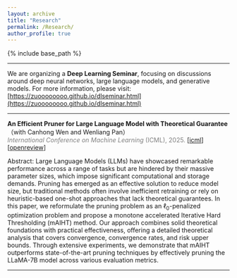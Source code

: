 ```yaml
---
layout: archive
title: "Research"
permalink: /Research/
author_profile: true
---
```


{% include base_path %}

----------------

We are organizing a **Deep Learning Seminar**, focusing on discussions around deep neural networks, large language models,  and generative models. For more information, please visit: [https://zuoooooooo.github.io/dlseminar.html](https://zuoooooooo.github.io/dlseminar.html)


<!-- 这是一段被注释掉的文字
---------------
**Weak-Signal Classification: A Precise Analysis for High-Dimensional Logistic Regression** （with Zhouyu Shen and Dacheng Xiu）           
<span style="color:grey">Work in progress .</span> 

Abstract: In high-dimensional logistic regressions with weak signals, we investigate the predictive performance of maximum likelihood estimators with shrinkage. Our theory shows that both Ridge- and Lasso-regularized MLEs improve upon a zero benchmark, yet Lasso consistently underperforms Ridge. Strikingly, we uncover a failure of tuning in Ridge: predictive gains are invariant to the choice of penalty parameter. This breakdown highlights a fundamental contrast between weak and strong signals, suggesting that the challenge of classification in weak-signal settings lies not in tuning but in the intrinsic limits of information extraction. These findings deepen our understanding of the difficulties posed by weak signals in economic and social data.
-->

---------------

**An Efficient Pruner for Large Language Model with Theoretical Guarantee** （with Canhong Wen and Wenliang Pan）           
<span style="color:grey">*International Conference on Machine Learning* (ICML), 2025.</span> 
[[icml](https://icml.cc/virtual/2025/poster/44100)] [[openreview](https://openreview.net/pdf?id=nh9mBCYeF7)]


Abstract: Large Language Models (LLMs) have showcased remarkable performance across a range of tasks but are hindered by their massive parameter sizes, which impose significant computational and storage demands. Pruning has emerged as an effective solution to reduce model size, but traditional methods often involve inefficient retraining or rely on heuristic-based one-shot approaches that lack theoretical guarantees. In this paper, we reformulate the pruning problem as an $\ell_0$-penalized optimization problem and propose a monotone accelerated Iterative Hard Thresholding (mAIHT) method. Our approach combines solid theoretical foundations with practical effectiveness, offering a detailed theoretical analysis that covers convergence, convergence rates, and risk upper bounds. Through extensive experiments, we demonstrate that mAIHT outperforms state-of-the-art pruning techniques by effectively pruning the LLaMA-7B model across various evaluation metrics.

---------------
  
